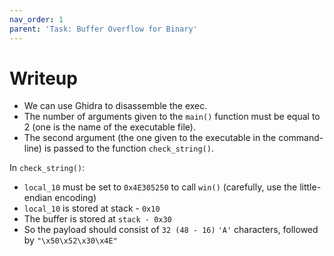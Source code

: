 ```yaml
---
nav_order: 1
parent: 'Task: Buffer Overflow for Binary'
---
```


# Writeup

- We can use Ghidra to disassemble the exec.
- The number of arguments given to the `main()` function must be equal to 2 (one is the name of the executable file).
- The second argument (the one given to the executable in the command-line) is passed to the function `check_string()`.

In `check_string()`:

- `local_10` must be set to `0x4E305250` to call `win()` (carefully, use the little-endian encoding)
- `local_10` is stored at stack - `0x10`
- The buffer is stored at `stack - 0x30`
- So the payload should consist of `32 (48 - 16)` `'A'` characters, followed by `"\x50\x52\x30\x4E"`
